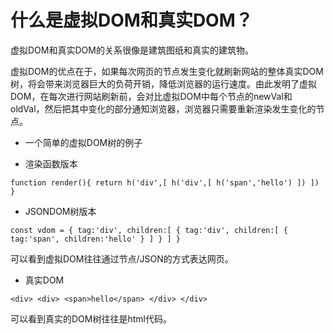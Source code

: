 # 什么是虚拟DOM和真实DOM？

虚拟DOM和真实DOM的关系很像是建筑图纸和真实的建筑物。

虚拟DOM的优点在于，如果每次网页的节点发生变化就刷新网站的整体真实DOM树，将会带来浏览器巨大的负荷开销，降低浏览器的运行速度。由此发明了虚拟DOM，在每次进行网站刷新前，会对比虚拟DOM中每个节点的newVal和oldVal，然后把其中变化的部分通知浏览器，浏览器只需要重新渲染发生变化的节点。

- 一个简单的虚拟DOM树的例子

- 渲染函数版本

`
    function render(){
        return h('div',[
            h('div',[
                h('span','hello')
            ])
        ])
    }
`

- JSONDOM树版本

`
    const vdom = {
        tag:'div',
        children:[
            {
                tag:'div',
                children:[
                    {
                        tag:'span',
                        children:'hello'
                    }
                ]
            }
        ]
    }
`

可以看到虚拟DOM往往通过节点/JSON的方式表达网页。


- 真实DOM

`
    <div>
        <div>
            <span>hello</span>
        </div>
    </div>
`

可以看到真实的DOM树往往是html代码。